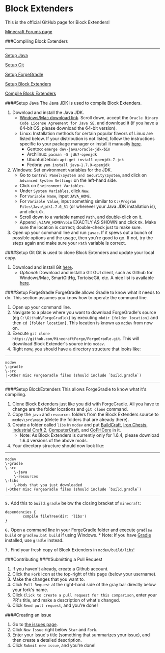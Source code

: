 Block Extenders
==============

This is the official GitHub page for Block Extenders!

[Minecraft Forums page](http://www.minecraftforum.net/topic/2210752-block-extenders/)

###Compiling Block Extenders
***
[Setup Java](#setup-java)

[Setup Git](#setup-git)

[Setup ForgeGradle](#setup-forgegradle)

[Setup Block Extenders](#setup-block-extenders)

[Compile Block Extenders](#compile-block-extenders)

####Setup Java
The Java JDK is used to compile Block Extenders.

1. Download and install the Java JDK.
	* [Windows/Mac download link](http://www.oracle.com/technetwork/java/javase/downloads/jdk7-downloads-1880260.html).  Scroll down, accept the `Oracle Binary Code License Agreement for Java SE`, and download it (if you have a 64-bit OS, please download the 64-bit version).
	* Linux: Installation methods for certain popular flavors of Linux are listed below.  If your distribution is not listed, follow the instructions specific to your package manager or install it manually [here](http://www.oracle.com/technetwork/java/javase/downloads/jdk7-downloads-1880260.html).
		* Gentoo: `emerge dev-java/oracle-jdk-bin`
		* Archlinux: `pacman -S jdk7-openjdk`
		* Ubuntu/Debian: `apt-get install openjdk-7-jdk`
		* Fedora: `yum install java-1.7.0-openjdk`
2. Windows: Set environment variables for the JDK.
    * Go to `Control Panel\System and Security\System`, and click on `Advanced System Settings` on the left-hand side.
    * Click on `Environment Variables`.
    * Under `System Variables`, click `New`.
    * For `Variable Name`, input `JAVA_HOME`.
    * For `Variable Value`, input something similar to `C:\Program Files\Java\jdk1.7.0_51` (or wherever your Java JDK installation is), and click `Ok`.
    * Scroll down to a variable named `Path`, and double-click on it.
    * Append `;%JAVA_HOME%\bin` EXACTLY AS SHOWN and click `Ok`.  Make sure the location is correct; double-check just to make sure.
3. Open up your command line and run `javac`.  If it spews out a bunch of possible options and the usage, then you're good to go.  If not, try the steps again and make sure your `Path` variable is correct.

####Setup Git
Git is used to clone Block Extenders and update your local copy.

1. Download and install Git [here](http://git-scm.com/download/).
	* *Optional*: Download and install a Git GUI client, such as Github for Windows/Mac, SmartGitHg, TortoiseGit, etc.  A nice list is available [here](http://git-scm.com/downloads/guis).

####Setup ForgeGradle
ForgeGradle allows Gradle to know what it needs to do.  This section assumes you know how to operate the command line.

1. Open up your command line.
2. Navigate to a place where you want to download ForgeGradle's source (eg `C:\Github\ForgeGradle\`) by executing `mkdir [folder location]` and then `cd [folder location]`.  This location is known as `mcdev` from now on.
3. Execute `git clone https://github.com/MinecraftForge/ForgeGradle.git`.  This will download Block Extender's source into `mcdev`.
4. Right now, you should have a directory structure that looks like:

***
	mcdev
	\-gradle
	\-src
	|-Other misc ForgeGradle files (should include `build.gradle`)
***

####Setup BlockExtenders
This allows ForgeGradle to know what it's compiling.

1. Clone Block Extenders just like you did with ForgeGradle.  All you have to change are the folder locations and `git clone` command.
2. Copy the `java` and `resources` folders from the Block Extenders source to `mcdev\src\main` (delete the folders that are already there).
3. Create a folder called `libs` in `mcdev` and put [BuildCraft](https://github.com/BuildCraft/BuildCraft), [Iron Chests](https://github.com/cpw/ironchest), [Industrial Craft 2](http://ic2api.player.to:8080/job/IC2_experimental/), [ComputerCraft](http://www.computercraft.info/download/), and [CoFHCore](http://teamcofh.com/index.php?page=downloads) in it.
	* Note: As Block Extenders is currently only for 1.6.4, please download 1.6.4 versions of the above mods.
4. Your directory structure should now look like:

***
	mcdev
	\-gradle
	\-src
		\-java
		\-resources
	\-libs
		\-Mods that you just downloaded
	|-Other misc ForgeGradle files (should include `build.gradle`)
***

`5.` Add this to `build.gradle` below the closing bracket of `minecraft`:

```
dependencies {
        compile fileTree(dir: 'libs')
}
```

`6.` Open a command line in your ForgeGradle folder and execute `gradlew build` or `gradlew.bat build` if using Windows.
	* Note: If you have [Gradle](http://www.gradle.org/) installed, use `gradle` instead.

`7.` Find your fresh copy of Block Extenders in `mcdev/build/libs`!

###Contributing
####Submitting a Pull Request
1. If you haven't already, create a Github account.
2. Click the `Fork` icon at the top-right of this page (below your username).
3. Make the changes that you want to.
4. Click `Pull Request` at the right-hand side of the gray bar directly below your fork's name.
5. Click `Click to create a pull request for this comparison`, enter your PR's title, and make a description of what's changed.
6. Click `Send pull request`, and you're done!

####Creating an issue
1. Go to [the issues page](https://github.com/Dynious/BlockExtenders/issues).
2. Click `New Issue` right below `Star` and `Fork`.
3. Enter your Issue's title (something that summarizes your issue), and then create a detailed description.
4. Click `Submit new issue`, and you're done!
